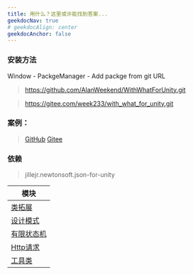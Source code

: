 ```yaml
---
title: 用什么？这里或许能找到答案...
geekdocNav: true
# geekdocAlign: center
geekdocAnchor: false
---
```


### 安装方法

Window - PackgeManager - Add packge from git URL

> https://github.com/AlanWeekend/WithWhatForUnity.git


> https://gitee.com/week233/with_what_for_unity.git

### 案例：
> [GitHub](https://github.com/AlanWeekend/WithWhatForUnity/tree/master/Assets/Example)
[Gitee](https://gitee.com/week233/with_what_for_unity/tree/master/Assets/Example)

### 依赖

> jillejr.newtonsoft.json-for-unity

| 模块 |
| - |
| [类拓展](/ClassExtision) |
| [设计模式](/DesignPattern) |
| [有限状态机](/FSM) |
| [Http请求](/WebRequestMgr) |
| [工具类](/Utils) |